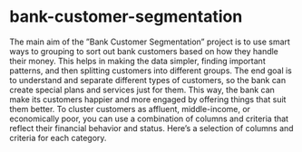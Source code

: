 # bank-customer-segmentation
The main aim of the ”Bank Customer Segmentation” project is to use smart ways 
to grouping to sort out bank customers based on how they handle their money. This helps in making the
data simpler, finding important patterns, and then splitting customers into different groups. The end goal is to
understand and separate different types of customers, so the bank can create special plans and services
just for them. This way, the bank can make its customers happier and more engaged by offering things that
suit them better.
To cluster customers as affluent, middle-income, or economically poor, you can use a combination of columns and criteria that reflect their financial behavior and status. Here’s a selection of columns and criteria for each category.


